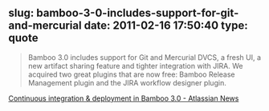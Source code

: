 slug: bamboo-3-0-includes-support-for-git-and-mercurial
date: 2011-02-16 17:50:40
type: quote
---

> Bamboo 3.0 includes support for Git and Mercurial DVCS, a fresh UI, a new artifact sharing feature and tighter integration with JIRA. We acquired two great plugins that are now free: Bamboo Release Management plugin and the JIRA workflow designer plugin.

[Continuous integration & deployment in Bamboo 3.0 - Atlassian News](http://blogs.atlassian.com/news/2011/02/continuous_integration_deployment_in_bamboo_30.html)
